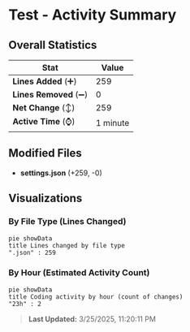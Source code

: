 # Test - Activity Summary 

## Overall Statistics

| Stat                   | Value                                                             |
| ---------------------- | ----------------------------------------------------------------- |
| **Lines Added** (➕)   | 259                                          |
| **Lines Removed** (➖) | 0                                        |
| **Net Change** (↕)    | 259                |
| **Active Time** (⌚)   | 1 minute |


## Modified Files
- **settings.json** (+259, -0)

## Visualizations

### By File Type (Lines Changed)

```mermaid
pie showData
title Lines changed by file type
".json" : 259
```

### By Hour (Estimated Activity Count)

```mermaid
pie showData
title Coding activity by hour (count of changes)
"23h" : 2
```


> **Last Updated:** 3/25/2025, 11:20:11 PM